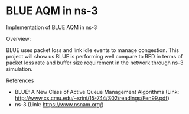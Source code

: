 # BLUE AQM in ns-3
Implementation of BLUE AQM in ns-3

Overview: 

BLUE uses packet loss and link idle events to manage congestion. This project will show us BLUE is performing well compare to RED in terms of packet loss rate and buffer size requirement in the network through ns-3 simulation.
 
References
- BLUE: A New Class of Active Queue Management Algorithms (Link: http://www.cs.cmu.edu/~srini/15-744/S02/readings/Fen99.pdf)
- ns-3 (Link: https://www.nsnam.org/)

